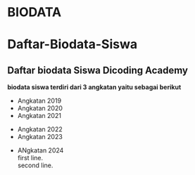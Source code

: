 BIODATA
==
Daftar-Biodata-Siswa
==
Daftar biodata Siswa Dicoding Academy
--
**biodata siswa terdiri dari 3 angkatan yaitu sebagai berikut**
- Angkatan 2019
- Angkatan 2020
- Angkatan 2021
+ Angkatan 2022
+ Angkatan 2023
* ANgkatan 2024  
 first line.  
 second line.  
